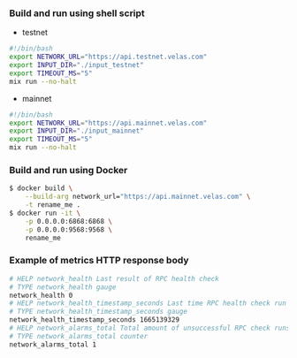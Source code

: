 ### Build and run using shell script
* testnet
```bash
#!/bin/bash
export NETWORK_URL="https://api.testnet.velas.com"
export INPUT_DIR="./input_testnet"
export TIMEOUT_MS="5"
mix run --no-halt
```
* mainnet
```bash
#!/bin/bash
export NETWORK_URL="https://api.mainnet.velas.com"
export INPUT_DIR="./input_mainnet"
export TIMEOUT_MS="5"
mix run --no-halt
```

### Build and run using Docker
```bash
$ docker build \
    --build-arg network_url="https://api.mainnet.velas.com" \
    -t rename_me .
$ docker run -it \
    -p 0.0.0.0:6868:6868 \
    -p 0.0.0.0:9568:9568 \
    rename_me
```

### Example of metrics HTTP response body
```bash
# HELP network_health Last result of RPC health check
# TYPE network_health gauge
network_health 0
# HELP network_health_timestamp_seconds Last time RPC health check run
# TYPE network_health_timestamp_seconds gauge
network_health_timestamp_seconds 1665139329
# HELP network_alarms_total Total amount of unsuccessful RPC check runs
# TYPE network_alarms_total counter
network_alarms_total 1
```
